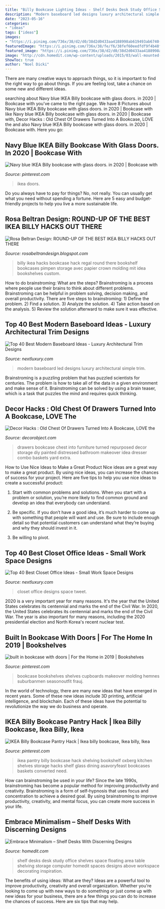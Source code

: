 ```yaml
---
title: "Billy Bookcase Lighting Ideas - Shelf Desks Desk Study Office Shelves Space Floating Area Table Shelving Storage Computer Homedit Spaces Designs Above Workspace Decorating Inspiration"
description: "Modern baseboard led designs luxury architectural simple trim"
date: "2023-05-16"
categories:
- "ideas"
tags: ["ideas"]
images:
- "https://i.pinimg.com/736x/38/d2/d0/38d2d0433aa4188998ab619493ab6740--bookcase-with-doors-diy-built-in-bookcase.jpg?b=t"
featuredImage: "https://i.pinimg.com/736x/38/fe/f6/38fef60eedfdf9f4b48f944dbf93a1c1.jpg"
featured_image: "https://i.pinimg.com/736x/38/d2/d0/38d2d0433aa4188998ab619493ab6740--bookcase-with-doors-diy-built-in-bookcase.jpg?b=t"
image: "http://cdn.homedit.com/wp-content/uploads/2015/03/wall-mounted-shelf-desk.jpg"
ShowToc: true
author: "Noel Dicki"
---
```



There are many creative ways to approach things, so it is important to find the right way to go about things. If you are feeling lost, take a chance on some new and different ideas.

	

		
searching about Navy blue IKEA Billy bookcase with glass doors. in 2020 | Bookcase with you've came to the right page. We have 8 Pictures about Navy blue IKEA Billy bookcase with glass doors. in 2020 | Bookcase with like Navy blue IKEA Billy bookcase with glass doors. in 2020 | Bookcase with, Decor Hacks : Old Chest Of Drawers Turned Into A Bookcase, LOVE the and also Navy blue IKEA Billy bookcase with glass doors. in 2020 | Bookcase with. Here you go:
		
    
## Navy Blue IKEA Billy Bookcase With Glass Doors. In 2020 | Bookcase With

<img loading=lazy src="https://i.pinimg.com/736x/38/fe/f6/38fef60eedfdf9f4b48f944dbf93a1c1.jpg" onerror="this.onerror=null;this.src='https://tse2.mm.bing.net/th?id=OIP.A3WNVPlG4MTdnCWOf8e_KwHaJQ&amp;pid=15.1';" alt="Navy blue IKEA Billy bookcase with glass doors. in 2020 | Bookcase with">

_Source: pinterest.com_

>ikea doors. 

	

Do you always have to pay for things? No, not really. You can usually get what you need without spending a fortune. Here are 5 easy and budget-friendly projects to help you live a more sustainable life.

    
## Rosa Beltran Design: ROUND-UP OF THE BEST IKEA BILLY HACKS OUT THERE

<img loading=lazy src="http://1.bp.blogspot.com/-KFDAMUfNRMo/UpIaY9heiiI/AAAAAAAADqc/lHBLchHiyfQ/s1600/brittanymakes.png" onerror="this.onerror=null;this.src='https://tse3.mm.bing.net/th?id=OIP.jkMZA0O_MKITphzqhjl9NwHaLH&amp;pid=15.1';" alt="Rosa Beltran Design: ROUND-UP OF THE BEST IKEA BILLY HACKS OUT THERE">

_Source: rosabeltrandesign.blogspot.com_

>billy ikea hacks bookcase hack regal round there bookshelf bookcases pimpen storage avec papier crown molding mit idea bookshelves custom. 

	

How to do brainstroming: What are the steps?
Brainstroming is a process where people use their brains to think about different problems. Brainstroming can be helpful in problem solving, decision making, and overall productivity. There are five steps to brainstroming: 1) Define the problem. 2) Find a solution. 3) Analyze the solution. 4) Take action based on the analysis. 5) Review the solution afterward to make sure it was effective.

    
## Top 40 Best Modern Baseboard Ideas - Luxury Architectural Trim Designs

<img loading=lazy src="http://nextluxury.com/wp-content/uploads/led-modern-baseboard-ideas.jpg" onerror="this.onerror=null;this.src='https://tse2.mm.bing.net/th?id=OIP.sbXAJA14lgqlUtmNoxt3OgAAAA&amp;pid=15.1';" alt="Top 40 Best Modern Baseboard Ideas - Luxury Architectural Trim Designs">

_Source: nextluxury.com_

>modern baseboard led designs luxury architectural simple trim. 

	

Brainstroming is a puzzling problem that has puzzled scientists for centuries. The problem is how to take all of the data in a given environment and make sense of it. Brainstroming can be solved by using a brain teaser, which is a task that puzzles the mind and requires quick thinking.

    
## Decor Hacks : Old Chest Of Drawers Turned Into A Bookcase, LOVE The

<img loading=lazy src="https://decorobject.com/wp-content/uploads/2017/11/decor-hacks-old-chest-of-drawers-turned-into-a-bookcase-love-the-color-combo.jpg" onerror="this.onerror=null;this.src='https://tse3.mm.bing.net/th?id=OIP.GGXZCXNRzX0Gh5U3O06mKAHaJ4&amp;pid=15.1';" alt="Decor Hacks : Old Chest Of Drawers Turned Into A Bookcase, LOVE the">

_Source: decorobject.com_

>drawers bookcase chest into furniture turned repurposed decor storage diy painted distressed bathroom makeover idea dresser combo baskets yard extra. 

	

How to Use Nice Ideas to Make a Great Product
Nice ideas are a great way to make a great product. By using nice ideas, you can increase the chances of success for your project. Here are five tips to help you use nice ideas to create a successful product:
1. Start with common problems and solutions. When you start with a problem or solution, you’re more likely to find common ground and develop an idea that everybody can understand.

2. Be specific. If you don’t have a good idea, it’s much harder to come up with something that people will want and use. Be sure to include enough detail so that potential customers can understand what they’re buying and why they should invest in it.

3. Be willing to pivot.

    
## Top 40 Best Closet Office Ideas - Small Work Space Designs

<img loading=lazy src="http://nextluxury.com/wp-content/uploads/masculine-grey-interior-closet-office-design.jpg" onerror="this.onerror=null;this.src='https://tse3.mm.bing.net/th?id=OIP.pju8yMWO3FSYkteVwBd0PQAAAA&amp;pid=15.1';" alt="Top 40 Best Closet Office Ideas - Small Work Space Designs">

_Source: nextluxury.com_

>closet office designs space tweet. 

	

2020 is a very important year for many reasons. It's the year that the United States celebrates its centennial and marks the end of the Civil War.
In 2020, the United States celebrates its centennial and marks the end of the Civil War. The year is also important for many reasons, including the 2020 presidential election and North Korea's recent nuclear test.

    
## Built In Bookcase With Doors | For The Home In 2019 | Bookshelves

<img loading=lazy src="https://i.pinimg.com/736x/38/d2/d0/38d2d0433aa4188998ab619493ab6740--bookcase-with-doors-diy-built-in-bookcase.jpg?b=t" onerror="this.onerror=null;this.src='https://tse4.mm.bing.net/th?id=OIP.nz-62fGO8NZnrPrNu-uOlAHaLG&amp;pid=15.1';" alt="built in bookcase with doors | For the Home in 2019 | Bookshelves">

_Source: pinterest.com_

>bookcase bookshelves shelves cupboards makeover molding hemnes suburbanmen seasonoutfit frauj. 

	

In the world of technology, there are many new ideas that have emerged in recent years. Some of these new ideas include 3D printing, artificial intelligence, and blockchain. Each of these ideas have the potential to revolutionize the way we do business and operate.

    
## IKEA Billy Bookcase Pantry Hack | Ikea Billy Bookcase, Ikea Billy, Ikea

<img loading=lazy src="https://i.pinimg.com/736x/56/60/01/5660018a75ac2644b5c87f8d77bfde75--ikea-billy-bookcase-bookshelf-pantry.jpg" onerror="this.onerror=null;this.src='https://tse4.mm.bing.net/th?id=OIP.UMuLg4dHJ7Wv1L6zr3S4pAHaLH&amp;pid=15.1';" alt="IKEA Billy Bookcase Pantry Hack | Ikea billy bookcase, Ikea billy, Ikea">

_Source: pinterest.com_

>ikea pantry billy bookcase hack shelving bookshelf oxberg kitchen shelves storage hacks shelf glass dining asavoryfeast bookcases baskets converted need. 

	

How can brainstroming be used in your life?
Since the late 1990s, brainstroming has become a popular method for improving productivity and creativity. Brainstroming is a form of self-hypnosis that uses focus and concentration to achieve a desired goal. By using brainstroming to improve productivity, creativity, and mental focus, you can create more success in your life.

    
## Embrace Minimalism – Shelf Desks With Discerning Designs

<img loading=lazy src="http://cdn.homedit.com/wp-content/uploads/2015/03/wall-mounted-shelf-desk.jpg" onerror="this.onerror=null;this.src='https://tse2.mm.bing.net/th?id=OIP.8Qnv4mhpauCncopKbBN6DwHaKY&amp;pid=15.1';" alt="Embrace Minimalism – Shelf Desks With Discerning Designs">

_Source: homedit.com_

>shelf desks desk study office shelves space floating area table shelving storage computer homedit spaces designs above workspace decorating inspiration. 

	

The benefits of using ideas: What are they?
Ideas are a powerful tool to improve productivity, creativity and overall organization. Whether you're looking to come up with new ways to do something or just come up with new ideas for your business, there are a few things you can do to increase the chances of success. Here are six tips that may help.

